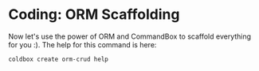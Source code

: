 # Coding: ORM Scaffolding

Now let's use the power of ORM and CommandBox to scaffold everything for you :).  The help for this command is here:

```bash
coldbox create orm-crud help
```
